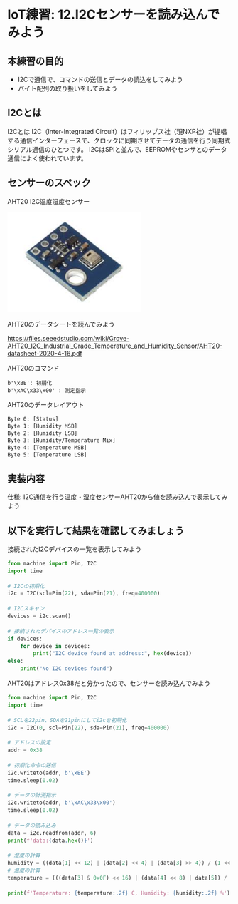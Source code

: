 # IoT練習: 12.I2Cセンサーを読み込んでみよう

## 本練習の目的

- I2Cで通信で、コマンドの送信とデータの読込をしてみよう
- バイト配列の取り扱いをしてみよう

## I2Cとは

I2Cとは I2C（Inter-Integrated Circuit）はフィリップス社（現NXP社）が提唱する通信インターフェースで、クロックに同期させてデータの通信を行う同期式シリアル通信のひとつです。 I2CはSPIと並んで、EEPROMやセンサとのデータ通信によく使われています。

## センサーのスペック

AHT20 I2C温度湿度センサー

<img src="AHT20.jfif" width="300px">

AHT20のデータシートを読んでみよう

https://files.seeedstudio.com/wiki/Grove-AHT20_I2C_Industrial_Grade_Temperature_and_Humidity_Sensor/AHT20-datasheet-2020-4-16.pdf


AHT20のコマンド
```text
b'\xBE': 初期化
b'\xAC\x33\x00' : 測定指示
```

AHT20のデータレイアウト

```text
Byte 0: [Status]
Byte 1: [Humidity MSB]
Byte 2: [Humidity LSB]
Byte 3: [Humidity/Temperature Mix]
Byte 4: [Temperature MSB]
Byte 5: [Temperature LSB]
```

## 実装内容

仕様: I2C通信を行う温度・湿度センサーAHT20から値を読み込んで表示してみよう

## 以下を実行して結果を確認してみましょう

接続されたI2Cデバイスの一覧を表示してみよう

```python
from machine import Pin, I2C
import time

# I2Cの初期化
i2c = I2C(scl=Pin(22), sda=Pin(21), freq=400000)

# I2Cスキャン
devices = i2c.scan()

# 接続されたデバイスのアドレス一覧の表示
if devices:
    for device in devices:
        print("I2C device found at address:", hex(device))
else:
    print("No I2C devices found")
```

AHT20はアドレス0x38だと分かったので、センサーを読み込んでみよう

```python
from machine import Pin, I2C
import time

# SCLを22pin、SDAを21pinにしてi2cを初期化
i2c = I2C(0, scl=Pin(22), sda=Pin(21), freq=400000)

# アドレスの設定
addr = 0x38

# 初期化命令の送信
i2c.writeto(addr, b'\xBE')
time.sleep(0.02)

# データの計測指示
i2c.writeto(addr, b'\xAC\x33\x00')
time.sleep(0.02)

# データの読み込み
data = i2c.readfrom(addr, 6)
print(f'data:{data.hex()}')

# 湿度の計算
humidity = ((data[1] << 12) | (data[2] << 4) | (data[3] >> 4)) / (1 << 20) * 100
# 温度の計算
temperature = (((data[3] & 0x0F) << 16) | (data[4] << 8) | data[5]) / (1 << 20) * 200 - 50

print(f'Temperature: {temperature:.2f} C, Humidity: {humidity:.2f} %')
```
